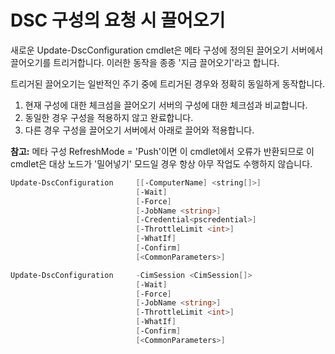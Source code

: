 # DSC 구성의 요청 시 끌어오기

새로운 Update-DscConfiguration cmdlet은 메타 구성에 정의된 끌어오기 서버에서 끌어오기를 트리거합니다. 이러한 동작을 종종 '지금 끌어오기'라고 합니다. 


트리거된 끌어오기는 일반적인 주기 중에 트리거된 경우와 정확히 동일하게 동작합니다.

1. 현재 구성에 대한 체크섬을 끌어오기 서버의 구성에 대한 체크섬과 비교합니다. 
2. 동일한 경우 구성을 적용하지 않고 완료합니다. 
3. 다른 경우 구성을 끌어오기 서버에서 아래로 끌어와 적용합니다.

**참고:** 메타 구성 RefreshMode = 'Push'이면 이 cmdlet에서 오류가 반환되므로 이 cmdlet은 대상 노드가 '밀어넣기' 모드일 경우 항상 아무 작업도 수행하지 않습니다.

```PowerShell
Update-DscConfiguration     [[-ComputerName] <string[]>] 
                            [-Wait]
                            [-Force] 
                            [-JobName <string>] 
                            [-Credential<pscredential>] 
                            [-ThrottleLimit <int>] 
                            [-WhatIf] 
                            [-Confirm] 
                            [<CommonParameters>]

Update-DscConfiguration     -CimSession <CimSession[]> 
                            [-Wait] 
                            [-Force] 
                            [-JobName <string>] 
                            [-ThrottleLimit <int>]
                            [-WhatIf] 
                            [-Confirm] 
                            [<CommonParameters>]
```

<!--HONumber=Jun16_HO4-->


